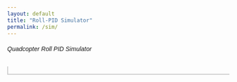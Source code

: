 ```yaml
---
layout: default
title: "Roll-PID Simulator"
permalink: /sim/
---
```

<link
  href="https://cdn.jsdelivr.net/npm/bootstrap@5.3.0/dist/css/bootstrap.min.css"
  rel="stylesheet"
/>
<script src="https://cdn.jsdelivr.net/npm/chart.js"></script>

<style>
  /* copy your existing styles here */
  html, body {
    height: 100%;
    margin: 0;
    font-family: sans-serif;
    overflow: hidden;
  }
  .slider-label { font-size: 0.75rem; }
  input[type="range"].form-range { height: 0.9rem; background-color: #dee2e6; }
  input[type="range"].form-range::-webkit-slider-runnable-track,
  input[type="range"].form-range::-moz-range-track {
    height: 0.35rem;
    background: #0d6efd;
    border-radius: 0.25rem;
  }
  #droneCanvas {
    width: auto;
    height: auto;
    max-width: 100%;
    max-height: 40vh;
    aspect-ratio: 1/1;
    border: 1px solid #ccc;
  }
  .container-fluid { flex: 0 0 auto; }
  #chartContainer {
    flex: 1 1 0;
    min-height: 0;
    display: flex;
  }
  #chartCanvas {
    flex: 1;
    width: 100%;
    height: 100%;
    border: 1px solid #ccc;
  }
  .metric { font-size: 0.8rem; }
  .slider-set { max-width: 100%; height: auto; }
</style>

<div class="d-flex flex-column" style="height: 100vh;">
  <div class="container-fluid py-1 px-2">
    <h6 class="text-center mb-2">Quadcopter Roll PID Simulator</h6>
    <div class="row mb-2">
      <div class="col-md-6">
        <!-- sliders & buttons… -->
        <!-- (copy your existing markup from the `<head>` section) -->
      </div>
      <div class="col-md-6 d-flex justify-content-center align-items-center">
        <canvas id="droneCanvas" width="600" height="600"></canvas>
      </div>
    </div>
  </div>

  <div id="chartContainer">
    <canvas id="chartCanvas"></canvas>
  </div>
</div>

  <script>
    // update slider labels in real time
    document.querySelectorAll('input[type=range]').forEach(slider => {
      const span = document.getElementById(slider.id + 'Val');
      slider.addEventListener('input', () => {
        const prec = slider.step < 1 ? 2 : 0;
        span.textContent = parseFloat(slider.value).toFixed(prec);
      });
    });

    // initialize Chart.js
    const chartCtx = document.getElementById('chartCanvas').getContext('2d');
    const chart = new Chart(chartCtx, {
      type: 'line',
      data: {
        datasets: [
          { label: 'Angle (deg)', data: [], borderWidth: 2, fill: false, showLine: true, parsing: false },
          { label: 'Target',      data: [], borderDash: [5, 5], fill: false, showLine: true, parsing: false }
        ]
      },
      options: {
        responsive: true,
        maintainAspectRatio: false,
        animation: false,
        scales: {
          x: { type: 'linear', title: { display: true, text: 'Time (s)' } },
          y: { min: -90, max: 90, title: { display: true, text: 'Angle (deg)' } }
        }
      }
    });

    let timer;
    function startSim() {
      // reset
      chart.data.datasets.forEach(ds => ds.data = []);
      ['riseTime','overshoot','settleTime'].forEach(id => document.getElementById(id).textContent = 'N/A');
      document.getElementById('startBtn').disabled = true;
      document.getElementById('stopBtn').disabled  = false;

      let t = 0, angle = 0, omega = 0, errInt = 0, prevErr = 0, riseStart = null, maxAngle = -Infinity, lastTime = 0;
      const dt = 0.01, sphereR = 0.1, scale = 300;

      timer = setInterval(() => {
        // read params
        const Kp   = +document.getElementById('kp').value;
        const Ki   = +document.getElementById('ki').value;
        const Kd   = +document.getElementById('kd').value;
        const mass = +document.getElementById('mass').value;
        const arm  = +document.getElementById('arm').value;
        const tgt  = +document.getElementById('target').value;
        const I    = 0.4 * mass * sphereR * sphereR;

        // PID
        const des = tgt * Math.PI/180;
        const err = des - angle;
        errInt += err * dt;
        const dErr = (err - prevErr) / dt;
        const tau  = Kp*err + Ki*errInt + Kd*dErr;
        omega += (arm * tau / I) * dt;
        angle += omega * dt;
        prevErr = err;

        // performance metrics
        const deg = angle * 180/Math.PI;
        if (riseStart === null && deg >= 0.1 * tgt) riseStart = t;
        if (riseStart !== null && deg >= 0.9 * tgt && document.getElementById('riseTime').textContent === 'N/A') {
          document.getElementById('riseTime').textContent = (t - riseStart).toFixed(2) + 's';
        }
        maxAngle = Math.max(maxAngle, deg);
        if (tgt !== 0) {
          const overs = (maxAngle - tgt) / Math.abs(tgt) * 100;
          document.getElementById('overshoot').textContent = overs.toFixed(1) + '%';
        }
        const band = 0.02 * Math.abs(tgt);
        if (Math.abs(deg - tgt) > band) lastTime = t;
        document.getElementById('settleTime').textContent = lastTime.toFixed(2) + 's';

        // update chart
        chart.data.datasets[0].data.push({ x: t, y: deg });
        chart.data.datasets[1].data = [
          { x: 0, y: tgt },
          { x: Math.max(10, t), y: tgt }
        ];
        chart.options.scales.x.max = Math.max(10, t);
        chart.update();

        // draw the drone
        const dctx = document.getElementById('droneCanvas').getContext('2d');
        dctx.clearRect(0, 0, dctx.canvas.width, dctx.canvas.height);
        dctx.save();
        dctx.translate(dctx.canvas.width/2, dctx.canvas.height/2);
        dctx.rotate(angle);
        dctx.fillStyle = 'black';
        dctx.beginPath();
        dctx.arc(0, 0, sphereR * scale, 0, 2 * Math.PI);
        dctx.fill();
        dctx.strokeStyle = 'black';
        dctx.lineWidth = 4;
        dctx.beginPath();
        dctx.moveTo(-arm * scale / 2, 0);
        dctx.lineTo( arm * scale / 2, 0);
        dctx.stroke();
        const off = -arm * scale * 0.02, pLen = arm * scale * 0.02;
        [-arm * scale / 2, arm * scale / 2].forEach(x => {
          dctx.strokeStyle = 'red';
          dctx.lineWidth = arm * scale * 0.1;
          dctx.beginPath();
          dctx.moveTo(x, off + pLen/2);
          dctx.lineTo(x, off - pLen/2);
          dctx.stroke();
        });
        dctx.restore();

        t += dt;
      }, +document.getElementById('interval').value);
    }

    document.getElementById('startBtn').onclick = startSim;
    document.getElementById('stopBtn').onclick  = () => {
      clearInterval(timer);
      document.getElementById('startBtn').disabled = false;
      document.getElementById('stopBtn').disabled  = true;
    };
  </script>
</body>
</html>
